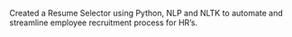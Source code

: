 Created a Resume Selector using Python, NLP and NLTK to automate and streamline employee recruitment process for HR’s.
